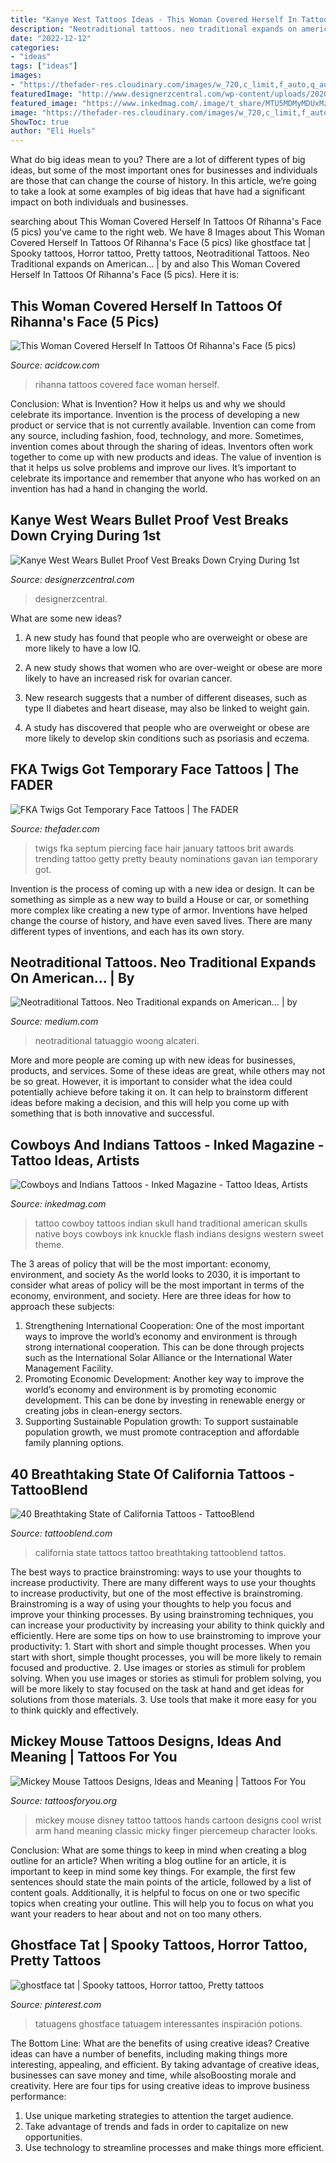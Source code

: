 ```yaml
---
title: "Kanye West Tattoos Ideas - This Woman Covered Herself In Tattoos Of Rihanna&#039;s Face (5 Pics)"
description: "Neotraditional tattoos. neo traditional expands on american…"
date: "2022-12-12"
categories:
- "ideas"
tags: ["ideas"]
images:
- "https://thefader-res.cloudinary.com/images/w_720,c_limit,f_auto,q_auto:eco/h6b3ez1uhlibxd7tom04/ian-gavan-getty-images.jpg"
featuredImage: "http://www.designerzcentral.com/wp-content/uploads/2020/07/Kanye-West-2.jpg"
featured_image: "https://www.inkedmag.com/.image/t_share/MTU5MDMyMDUxMzQ2NTgxMTQx/shane-jay.gif"
image: "https://thefader-res.cloudinary.com/images/w_720,c_limit,f_auto,q_auto:eco/h6b3ez1uhlibxd7tom04/ian-gavan-getty-images.jpg"
ShowToc: true
author: "Eli Huels"
---
```



What do big ideas mean to you?
There are a lot of different types of big ideas, but some of the most important ones for businesses and individuals are those that can change the course of history. In this article, we’re going to take a look at some examples of big ideas that have had a significant impact on both individuals and businesses.

	

		
searching about This Woman Covered Herself In Tattoos Of Rihanna&#039;s Face (5 pics) you've came to the right web. We have 8 Images about This Woman Covered Herself In Tattoos Of Rihanna&#039;s Face (5 pics) like ghostface tat | Spooky tattoos, Horror tattoo, Pretty tattoos, Neotraditional Tattoos. Neo Traditional expands on American… | by and also This Woman Covered Herself In Tattoos Of Rihanna&#039;s Face (5 pics). Here it is:
		
    
## This Woman Covered Herself In Tattoos Of Rihanna&#039;s Face (5 Pics)

<img loading=lazy src="https://cdn.acidcow.com/pics/20150311/loves_rihanna_04.jpg" onerror="this.onerror=null;this.src='https://tse2.mm.bing.net/th?id=OIP.WqpwRaqum0hqSV6_tOjKqwHaE7&amp;pid=15.1';" alt="This Woman Covered Herself In Tattoos Of Rihanna&#039;s Face (5 pics)">

_Source: acidcow.com_

>rihanna tattoos covered face woman herself. 

	

Conclusion: What is Invention? How it helps us and why we should celebrate its importance.
Invention is the process of developing a new product or service that is not currently available. Invention can come from any source, including fashion, food, technology, and more. Sometimes, invention comes about through the sharing of ideas. Inventors often work together to come up with new products and ideas. The value of invention is that it helps us solve problems and improve our lives. It’s important to celebrate its importance and remember that anyone who has worked on an invention has had a hand in changing the world.

    
## Kanye West Wears Bullet Proof Vest Breaks Down Crying During 1st

<img loading=lazy src="http://www.designerzcentral.com/wp-content/uploads/2020/07/Kanye-West-2.jpg" onerror="this.onerror=null;this.src='https://tse1.mm.bing.net/th?id=OIP.noog40KMAYNnjZpu-hO3owHaLH&amp;pid=15.1';" alt="Kanye West Wears Bullet Proof Vest Breaks Down Crying During 1st">

_Source: designerzcentral.com_

>designerzcentral. 

	

What are some new ideas?
1. A new study has found that people who are overweight or obese are more likely to have a low IQ.
2. A new study shows that women who are over-weight or obese are more likely to have an increased risk for ovarian cancer.

3. New research suggests that a number of different diseases, such as type II diabetes and heart disease, may also be linked to weight gain.

4. A study has discovered that people who are overweight or obese are more likely to develop skin conditions such as psoriasis and eczema.

    
## FKA Twigs Got Temporary Face Tattoos | The FADER

<img loading=lazy src="https://thefader-res.cloudinary.com/images/w_720,c_limit,f_auto,q_auto:eco/h6b3ez1uhlibxd7tom04/ian-gavan-getty-images.jpg" onerror="this.onerror=null;this.src='https://tse2.mm.bing.net/th?id=OIP.XAGxFDj-9Qv84XUh9kaXlAHaLa&amp;pid=15.1';" alt="FKA Twigs Got Temporary Face Tattoos | The FADER">

_Source: thefader.com_

>twigs fka septum piercing face hair january tattoos brit awards trending tattoo getty pretty beauty nominations gavan ian temporary got. 

	

Invention is the process of coming up with a new idea or design. It can be something as simple as a new way to build a House or car, or something more complex like creating a new type of armor. Inventions have helped change the course of history, and have even saved lives. There are many different types of inventions, and each has its own story.

    
## Neotraditional Tattoos. Neo Traditional Expands On American… | By

<img loading=lazy src="https://miro.medium.com/max/1400/1*E_VHhxJI1KIdxnvuLWaivw.jpeg" onerror="this.onerror=null;this.src='https://tse4.mm.bing.net/th?id=OIP.ldhAwt1Nq4r05A9R-_JCswHaHa&amp;pid=15.1';" alt="Neotraditional Tattoos. Neo Traditional expands on American… | by">

_Source: medium.com_

>neotraditional tatuaggio woong alcateri. 

	

More and more people are coming up with new ideas for businesses, products, and services. Some of these ideas are great, while others may not be so great. However, it is important to consider what the idea could potentially achieve before taking it on. It can help to brainstorm different ideas before making a decision, and this will help you come up with something that is both innovative and successful.

    
## Cowboys And Indians Tattoos - Inked Magazine - Tattoo Ideas, Artists

<img loading=lazy src="https://www.inkedmag.com/.image/t_share/MTU5MDMyMDUxMzQ2NTgxMTQx/shane-jay.gif" onerror="this.onerror=null;this.src='https://tse3.mm.bing.net/th?id=OIP.LeiMm7qOyyk_oSGVip-XSwHaFi&amp;pid=15.1';" alt="Cowboys and Indians Tattoos - Inked Magazine - Tattoo Ideas, Artists">

_Source: inkedmag.com_

>tattoo cowboy tattoos indian skull hand traditional american skulls native boys cowboys ink knuckle flash indians designs western sweet theme. 

	

The 3 areas of policy that will be the most important: economy, environment, and society
As the world looks to 2030, it is important to consider what areas of policy will be the most important in terms of the economy, environment, and society. Here are three ideas for how to approach these subjects: 
1. Strengthening International Cooperation: One of the most important ways to improve the world’s economy and environment is through strong international cooperation. This can be done through projects such as the International Solar Alliance or the International Water Management Facility. 
2. Promoting Economic Development: Another key way to improve the world’s economy and environment is by promoting economic development. This can be done by investing in renewable energy or creating jobs in clean-energy sectors. 
3. Supporting Sustainable Population growth: To support sustainable population growth, we must promote contraception and affordable family planning options.

    
## 40 Breathtaking State Of California Tattoos - TattooBlend

<img loading=lazy src="https://tattooblend.com/wp-content/uploads/2015/11/state-of-california-tattoo4.jpg" onerror="this.onerror=null;this.src='https://tse1.mm.bing.net/th?id=OIP.wqxlztyWQWPUhoXtptJMvAHaJ4&amp;pid=15.1';" alt="40 Breathtaking State of California Tattoos - TattooBlend">

_Source: tattooblend.com_

>california state tattoos tattoo breathtaking tattooblend tattos. 

	

The best ways to practice brainstroming: ways to use your thoughts to increase productivity.
There are many different ways to use your thoughts to increase productivity, but one of the most effective is brainstroming. Brainstroming is a way of using your thoughts to help you focus and improve your thinking processes. By using brainstroming techniques, you can increase your productivity by increasing your ability to think quickly and efficiently. Here are some tips on how to use brainstroming to improve your productivity: 1. Start with short and simple thought processes. When you start with short, simple thought processes, you will be more likely to remain focused and productive. 2. Use images or stories as stimuli for problem solving. When you use images or stories as stimuli for problem solving, you will be more likely to stay focused on the task at hand and get ideas for solutions from those materials. 3. Use tools that make it more easy for you to think quickly and effectively.

    
## Mickey Mouse Tattoos Designs, Ideas And Meaning | Tattoos For You

<img loading=lazy src="https://www.tattoosforyou.org/wp-content/uploads/2016/05/Mickey-Mouse-Hands-Tattoo.jpg" onerror="this.onerror=null;this.src='https://tse3.mm.bing.net/th?id=OIP.VeO_Zymqqhpf_NMj3FgO8gHaJ6&amp;pid=15.1';" alt="Mickey Mouse Tattoos Designs, Ideas and Meaning | Tattoos For You">

_Source: tattoosforyou.org_

>mickey mouse disney tattoo tattoos hands cartoon designs cool wrist arm hand meaning classic micky finger piercemeup character looks. 

	

Conclusion: What are some things to keep in mind when creating a blog outline for an article?
When writing a blog outline for an article, it is important to keep in mind some key things. For example, the first few sentences should state the main points of the article, followed by a list of content goals. Additionally, it is helpful to focus on one or two specific topics when creating your outline. This will help you to focus on what you want your readers to hear about and not on too many others.

    
## Ghostface Tat | Spooky Tattoos, Horror Tattoo, Pretty Tattoos

<img loading=lazy src="https://i.pinimg.com/736x/f1/bd/f7/f1bdf7297958d030fced7b9b13cdf7b3.jpg" onerror="this.onerror=null;this.src='https://tse2.mm.bing.net/th?id=OIP.FZx1gK6LL74CK2HXZXRLRgHaJ4&amp;pid=15.1';" alt="ghostface tat | Spooky tattoos, Horror tattoo, Pretty tattoos">

_Source: pinterest.com_

>tatuagens ghostface tatuagem interessantes inspiración potions. 

	

The Bottom Line: What are the benefits of using creative ideas?
Creative ideas can have a number of benefits, including making things more interesting, appealing, and efficient. By taking advantage of creative ideas, businesses can save money and time, while alsoBoosting morale and creativity. Here are four tips for using creative ideas to improve business performance: 
1. Use unique marketing strategies to attention the target audience.
2. Take advantage of trends and fads in order to capitalize on new opportunities.
3. Use technology to streamline processes and make things more efficient. 

